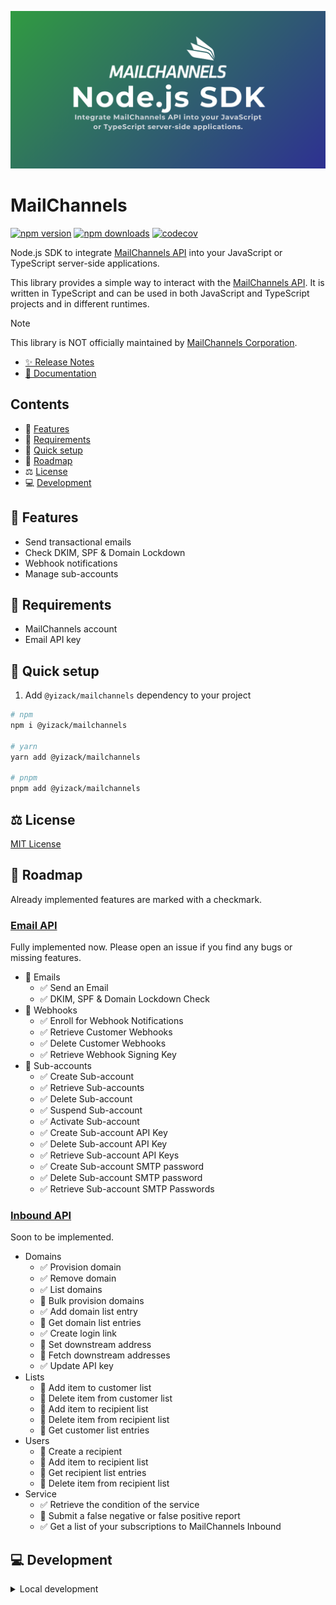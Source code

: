 ![MailChannels](/docs/public/images/presentation.png)

# MailChannels

[![npm version][npm-version-src]][npm-version-href]
[![npm downloads][npm-downloads-src]][npm-downloads-href]
[![codecov][codecov-coverage-src]][codecov-coverage-href]

Node.js SDK to integrate [MailChannels API](https://docs.mailchannels.net/) into your JavaScript or TypeScript server-side applications.

<!-- #region overview -->
This library provides a simple way to interact with the [MailChannels API](https://docs.mailchannels.net/). It is written in TypeScript and can be used in both JavaScript and TypeScript projects and in different runtimes.
<!-- #endregion overview -->

<!-- #region note -->
> [!NOTE]
> This library is NOT officially maintained by [MailChannels Corporation](https://mailchannels.com/).
<!-- #endregion note -->

- [✨ Release Notes](CHANGELOG.md)
- [📖 Documentation](https://mailchannels.yizack.com)

## Contents

- 🚀 [Features](#features)
- 📏 [Requirements](#requirements)
- 🏃 [Quick setup](#quick-setup)
- 🚧 [Roadmap](#roadmap)
- ⚖️ [License](#license)
- 💻 [Development](#development)

## <a name="features">🚀 Features</a>

- Send transactional emails
- Check DKIM, SPF & Domain Lockdown
- Webhook notifications
- Manage sub-accounts

## <a name="requirements">📏 Requirements</a>

- MailChannels account
- Email API key

## <a name="quick-setup">🏃 Quick setup</a>

1. Add `@yizack/mailchannels` dependency to your project

```sh
# npm
npm i @yizack/mailchannels

# yarn
yarn add @yizack/mailchannels

# pnpm
pnpm add @yizack/mailchannels
```

## <a name="license">⚖️ License</a>

[MIT License](LICENSE)

<!-- #region roadmap -->
## <a name="roadmap">🚧 Roadmap</a>

Already implemented features are marked with a checkmark.

### [Email API](https://docs.mailchannels.net/email-api/api-reference/email-api)

Fully implemented now. Please open an issue if you find any bugs or missing features.

- 📧 Emails
  - ✅ Send an Email
  - ✅ DKIM, SPF & Domain Lockdown Check
- 📢 Webhooks
  - ✅ Enroll for Webhook Notifications
  - ✅ Retrieve Customer Webhooks
  - ✅ Delete Customer Webhooks
  - ✅ Retrieve Webhook Signing Key
- 🪪 Sub-accounts
  - ✅ Create Sub-account
  - ✅ Retrieve Sub-accounts
  - ✅ Delete Sub-account
  - ✅ Suspend Sub-account
  - ✅ Activate Sub-account
  - ✅ Create Sub-account API Key
  - ✅ Delete Sub-account API Key
  - ✅ Retrieve Sub-account API Keys
  - ✅ Create Sub-account SMTP password
  - ✅ Delete Sub-account SMTP password
  - ✅ Retrieve Sub-account SMTP Passwords

### [Inbound API](https://docs.mailchannels.net/inbound-api/API-reference/inbound-api)

Soon to be implemented.

- Domains
  - ✅ Provision domain
  - ✅ Remove domain
  - ✅ List domains
  - 🚧 Bulk provision domains
  - ✅ Add domain list entry
  - 🚧 Get domain list entries
  - ✅ Create login link
  - 🚧 Set downstream address
  - 🚧 Fetch downstream addresses
  - ✅ Update API key
- Lists
  - 🚧 Add item to customer list
  - 🚧 Delete item from customer list
  - 🚧 Add item to recipient list
  - 🚧 Delete item from recipient list
  - 🚧 Get customer list entries
- Users
  - 🚧 Create a recipient
  - 🚧 Add item to recipient list
  - 🚧 Get recipient list entries
  - 🚧 Delete item from recipient list
- Service
  - ✅ Retrieve the condition of the service
  - 🚧 Submit a false negative or false positive report
  - ✅ Get a list of your subscriptions to MailChannels Inbound
<!-- #endregion roadmap -->

## <a name="development">💻 Development</a>

<details>
  <summary>Local development</summary>
  
```sh
# Install dependencies
pnpm install

# Build the package
npm run build

# Run ESLint
npm run lint

# Run Vitest
npm run test
npm run test:watch

# Run typecheck
npm run test:types

# Release new version
npm run release
```

</details>

<!-- Badges -->
[npm-version-src]: https://img.shields.io/npm/v/@yizack/mailchannels.svg?style=flat&colorA=070a30&colorB=35a047
[npm-version-href]: https://npmjs.com/package/@yizack/mailchannels

[npm-downloads-src]: https://img.shields.io/npm/dm/@yizack/mailchannels.svg?style=flat&colorA=070a30&colorB=35a047
[npm-downloads-href]: https://npmjs.com/package/@yizack/mailchannels

[codecov-coverage-src]: https://img.shields.io/codecov/c/github/yizack/mailchannels?style=flat&colorA=070a30&token=HTSBRHSJ5M
[codecov-coverage-href]: https://codecov.io/gh/Yizack/mailchannels
